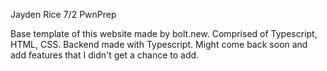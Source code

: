 Jayden Rice 7/2 PwnPrep

Base template of this website made by bolt.new. 
Comprised of Typescript, HTML, CSS. 
Backend made with Typescript.
Might come back soon and add features that I didn't get a chance to add.
